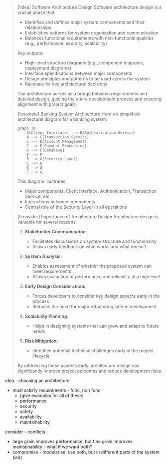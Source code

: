> [!idea] Software Architecture Design
> Software architecture design is a crucial phase that:
> - Identifies and defines major system components and their relationships
> - Establishes patterns for system organization and communication
> - Balances functional requirements with non-functional qualities (e.g., performance, security, scalability)
> 
> Key outputs:
> - High-level structure diagrams (e.g., component diagrams, deployment diagrams)
> - Interface specifications between major components
> - Design principles and patterns to be used across the system
> - Rationale for key architectural decisions
> 
> The architecture serves as a bridge between requirements and detailed design, guiding the entire development process and ensuring alignment with project goals.

> [!example] Banking System Architecture
> Here's a simplified architectural diagram for a banking system:
> 
> ```mermaid
> graph TD
>     A[Client Interface] --> B[Authentication Service]
>     A --> C[Transaction Service]
>     C --> D[Account Management]
>     C --> E[Payment Processing]
>     D --> F[Database]
>     E --> F
>     B --> G[Security Layer]
>     C --> G
>     D --> G
>     E --> G
> ```
> 
> This diagram illustrates:
> - Major components: Client Interface, Authentication, Transaction Service, etc.
> - Interactions between components
> - Central role of the Security Layer in all operations

> [!consider] Importance of Architecture Design
> Architecture design is valuable for several reasons:
> 
> 1. **Stakeholder Communication**:
>    - Facilitates discussions on system structure and functionality
>    - Allows early feedback on what works and what doesn't
> 
> 2. **System Analysis**:
>    - Enables assessment of whether the proposed system can meet requirements
>    - Allows evaluation of performance and reliability at a high level
> 
> 3. **Early Design Considerations**:
>    - Forces developers to consider key design aspects early in the process
>    - Reduces the need for major refactoring later in development
> 
> 4. **Scalability Planning**:
>    - Helps in designing systems that can grow and adapt to future needs
> 
> 5. **Risk Mitigation**:
>    - Identifies potential technical challenges early in the project lifecycle
> 
> By addressing these aspects early, architecture design can significantly improve project outcomes and reduce development risks.

idea - choosing an architecture
- must satisfy requirements - func, non func
	- [give examples for all of these]
	- performance
	- security
	- safety
	- availability
	- maintainability


consider - conflicts
- large grain improves performance, but fine grain improves maintainability - what if we want both?
- compromise - modularise. use both, but in different parts of the system (iad)